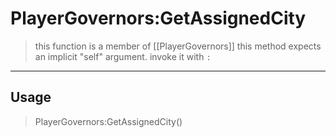 # PlayerGovernors:GetAssignedCity
> this function is a member of [[PlayerGovernors]]
> this method expects an implicit "self" argument. invoke it with `:`
-----
## Usage
> PlayerGovernors:GetAssignedCity()
